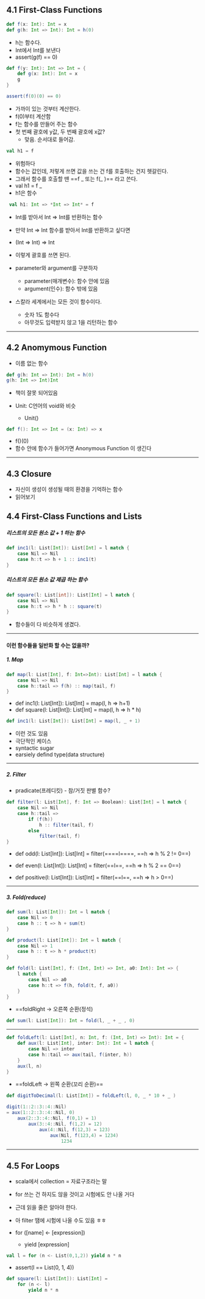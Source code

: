 ## 4.1 First-Class Functions
```Scala
def f(x: Int): Int = x
def g(h: Int => Int): Int = h(0)
```
- h는 함수다.
- Int에서 Int를 보낸다
- assert(g(f) == 0)

```Scala
def f(y: Int): Int => Int = {
	def g(x: Int): Int = x
	g
}
```

```Scala
assert(f(0)(0) == 0)
```
- 가까이 있는 것부터 계산한다.
- f(0)부터 계산함
- f는 함수를 만들어 주는 함수
- 첫 번째 괄호에 y값, 두 번째 괄호에 x값?
	- 맞음. 순서대로 들어감.

```Scala
val h1 = f
```
- 위험하다
- 함수는 값인데, 저렇게 쓰면 값을 쓰는 건 f를 호출하는 건지 헷갈린다.
- 그래서 함수를 호출할 땐 ==f _ 또는 f(_ )== 라고 쓴다.
- val h1 = f _
- h1은 함수

```Scala
 val h1: Int => *Int => Int* = f
```
- Int를 받아서 Int => Int를 반환하는 함수
- 만약 Int => Int 함수를 받아서 Int를 반환하고 싶다면
- (Int => Int) => Int
- 이렇게 괄호를 쓰면 된다.

- parameter와 argument를 구분하자
	- parameter(매개변수): 함수 안에 있음 
	- argument(인수): 함수 밖에 있음 

- 스칼라 세계에서는 모든 것이 함수이다.
	- 숫자 1도 함수다
	- 아무것도 입력받지 않고 1을 리턴하는 함수

---
## 4.2 Anomymous Function
- 이름 없는 함수
```Scala
def g(h: Int => Int): Int = h(0)
g(h: Int => Int)Int
```
- 책이 잘못 되어있음

- Unit: C언어의 void와 비슷
	- Unit()

```Scala
def f(): Int => Int = (x: Int) => x
``` 
- f()(0)
- 함수 안에 함수가 들어가면 Anonymous Function 이 생긴다

---
## 4.3 Closure 
- 자신이 생성이 생성될 때의 환경을 기억하는 함수
- 읽어보기

## 4.4 First-Class Functions and Lists
##### 리스트의 모든 원소 값 + 1 하는 함수
```Scala
def inc1(l: List[Int]): List[Int] = l match {
	case Nil => Nil
	case h::t => h + 1 :: inc1(t)
}
```

##### 리스트의 모든 원소 값 제곱 하는 함수
```Scala
def square(l: List[int]): List[Int] = l match {
	case Nil => Nil
	case h::t => h * h :: square(t)
}
``` 
- 함수들이 다 비슷하게 생겼다.

---
#### 이런 함수들을 일반화 할 수는 없을까?
##### 1. Map
```Scala
def map(l: List[Int], f: Int=>Int): List[Int] = l match {
	case Nil => Nil
	case h::tail => f(h) :: map(tail, f)
}
```
- def inc1(l: List[Int]): List[Int] = map(l, h => h+1)
- def square(l: List[Int]): List[Int] = map(l, h => h * h)

```Scala
def inc1(l: List[Int]): List[Int] = map(l, _ + 1)
```
- 이런 것도 있음
- 극단적인 케이스
- syntactic sugar
- earsiely defind type(data structure)

---
##### 2. Filter
- pradicate(프레디킷) - 참/거짓 판별 함수?
```Scala
def filter(l: List[Int], f: Int => Boolean): List[Int] = l match {
	case Nil => Nil
	case h::tail => 
		if (f(h))
			h :: filter(tail, f)
		else
			filter(tail, f)
}
```

- def odd(l: List[Int]): List[Int] = filter(====l====, ==h => h % 2 != 0==)
- def even(l: List[Int]): List[Int] = filter(==l==, ==h => h % 2 == 0==)

- def positive(l: List[Int]): List[Int] = filter(==l==, ==h => h > 0==)

---
##### 3. Fold(reduce)
```Scala
def sum(l: List[Int]): Int = l match { 
	case Nil => 0 
	case h :: t => h + sum(t)
}

def product(l: List[Int]): Int = l match {
	case Nil => 1 
	case h :: t => h * product(t) 
}

def fold(l: List[Int], f: (Int, Int) => Int, a0: Int): Int => {
	l match {
		case Nil => a0
		case h::t => f(h, fold(t, f, a0))
	} 
}
```
- ==foldRight -> 오른쪽 순환(정석)

```Scala
def sum(l: List[Int]): Int = fold(l, _ + _ , 0)
```

---
```Scala
def foldLeft(l: List[Int], n: Int, f: (Int, Int) => Int): Int = { 
	def aux(l: List[Int], inter: Int): Int = l match { 
		case Nil => inter 
		case h::tail => aux(tail, f(inter, h))
	} 
	aux(l, n)
}
```
- ==foldLeft -> 왼쪽 순환(꼬리 순환)==

```Scala
def digitToDecimal(l: List[Int]) = foldLeft(l, 0, _ * 10 + _ )
```

```Scala
digit(1::2::3::4::Nil) 
= aux(1::2::3::4::Nil, 0)
	aux(2::3::4::Nil, f(0,1) = 1)
		aux(3::4::Nil, f(1,2) = 12)
			aux(4::Nil, f(12,3) = 123)
				aux(Nil, f(123,4) = 1234)
					1234
```

---
## 4.5 For Loops
- scala에서 collection = 자료구조라는 말
- for 쓰는 건 하지도 않을 것이고 시험에도 안 나올 거다
- 근데 읽을 줄은 알아야 한다.
- 아 filter 땜에 시험에 나올 수도 있음 ㅎㅎ

- for ([name] <- [expression]) 
	- yield [expression]
```Scala
val l = for (n <- List(0,1,2)) yield n * n
``` 
- assert(l == List(0, 1, 4))

```Scala
def square(l: List[Int]): List[Int] = 
	for (n <- l) 
		yield n * n 
```
